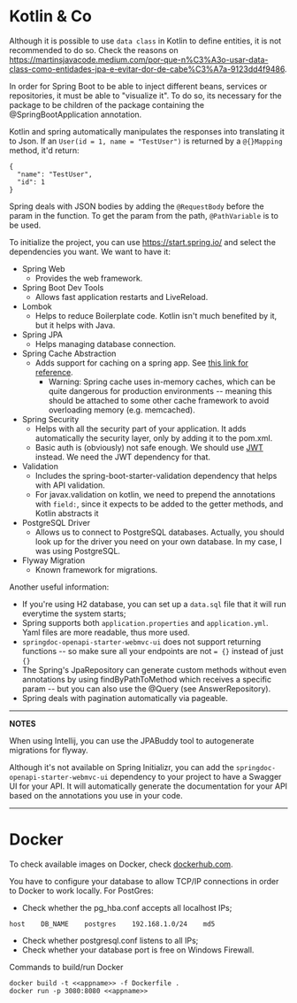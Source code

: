 # Kotlin & Co

Although it is possible to use ```data class``` in Kotlin to define entities, it is not recommended to do so. Check the reasons on https://martinsjavacode.medium.com/por-que-n%C3%A3o-usar-data-class-como-entidades-jpa-e-evitar-dor-de-cabe%C3%A7a-9123dd4f9486.

In order for Spring Boot to be able to inject different beans, services or repositories, it must be able to "visualize it". To do so, its necessary for the package to be children of the package containing the @SpringBootApplication annotation.

Kotlin and spring automatically manipulates the responses into translating it to Json. If an ```User(id = 1, name = "TestUser")``` is returned by a ```@{}Mapping``` method, it'd return:
```
{
  "name": "TestUser",
  "id": 1
}
```

Spring deals with JSON bodies by adding the ```@RequestBody``` before the param in the function. To get the param from the path, ```@PathVariable``` is to be used.

To initialize the project, you can use https://start.spring.io/ and select the dependencies you want. We want to have it:

- Spring Web
  - Provides the web framework.
- Spring Boot Dev Tools
  - Allows fast application restarts and LiveReload.
- Lombok
  - Helps to reduce Boilerplate code. Kotlin isn't much benefited by it, but it helps with Java.
- Spring JPA
  - Helps managing database connection.
- Spring Cache Abstraction
  - Adds support for caching on a spring app. See [this link for reference](https://www.baeldung.com/spring-cache-tutorial).
    - Warning: Spring cache uses in-memory caches, which can be quite dangerous for production environments -- meaning this should be attached to some other cache framework to avoid overloading memory (e.g. memcached). 
- Spring Security
  - Helps with all the security part of your application. It adds automatically the security layer, only by adding it to the pom.xml.
  - Basic auth is (obviously) not safe enough. We should use [JWT](https://jwt.io) instead. We need the JWT dependency for that.
- Validation
  - Includes the spring-boot-starter-validation dependency that helps with API validation.
  - For javax.validation on kotlin, we need to prepend the annotations with ```field:```, since it expects to be added to the getter methods, and Kotlin abstracts it
- PostgreSQL Driver
  - Allows us to connect to PostgreSQL databases. Actually, you should look up for the driver you need on your own database. In my case, I was using PostgreSQL.
- Flyway Migration
  - Known framework for migrations.

Another useful information:
- If you're using H2 database, you can set up a ```data.sql``` file that it will run everytime the system starts;
- Spring supports both ```application.properties``` and ```application.yml```. Yaml files are more readable, thus more used.
- ```springdoc-openapi-starter-webmvc-ui``` does not support returning functions -- so make sure all your endpoints are not ```= {}``` instead of just ```{}```
- The Spring's JpaRepository can generate custom methods without even annotations by using findByPathToMethod which receives a specific param -- but you can also use the @Query (see AnswerRepository).
- Spring deals with pagination automatically via pageable.

---
**NOTES**

When using Intellij, you can use the JPABuddy tool to autogenerate migrations for flyway.

Although it's not available on Spring Initializr, you can add the ```springdoc-openapi-starter-webmvc-ui``` dependency to your project to have a Swagger UI for your API. It will automatically generate the documentation for your API based on the annotations you use in your code.

---

# Docker

To check available images on Docker, check [dockerhub.com](https://dockerhub.com).

You have to configure your database to allow TCP/IP connections in order to Docker to work locally. For PostGres:
- Check whether the pg_hba.conf accepts all localhost IPs;

````
host    DB_NAME    postgres    192.168.1.0/24    md5
````
- Check whether postgresql.conf listens to all IPs;
- Check whether your database port is free on Windows Firewall.

Commands to build/run Docker
````
docker build -t <<appname>> -f Dockerfile .
docker run -p 3080:8080 <<appname>>
````
